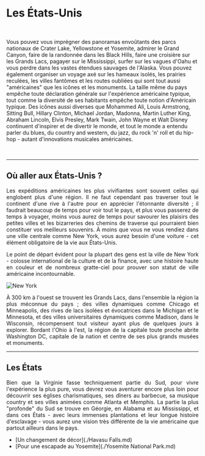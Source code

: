 # Les États-Unis

&nbsp;
<p> Vous pouvez vous imprégner des panoramas envoûtants des parcs nationaux de Crater Lake, Yellowstone et Yosemite, admirer le Grand Canyon, faire de la randonnée dans les Black Hills, faire une croisière sur les Grands Lacs, pagayer sur le Mississippi, surfer sur les vagues d'Oahu et vous perdre dans les vastes étendues sauvages de l'Alaska. Vous pouvez également organiser un voyage axé sur les hameaux isolés, les prairies reculées, les villes fantômes et les routes oubliées qui sont tout aussi "américaines" que les icônes et les monuments.  
La taille même du pays empêche toute déclaration générale sur l'expérience américaine typique, tout comme la diversité de ses habitants empêche toute notion d'Américain typique. Des icônes aussi diverses que Mohammed Ali, Louis Armstrong, Sitting Bull, Hillary Clinton, Michael Jordan, Madonna, Martin Luther King, Abraham Lincoln, Elvis Presley, Mark Twain, John Wayne et Walt Disney continuent d'inspirer et de divertir le monde, et tout le monde a entendu parler du blues, du country and western, du jazz, du rock 'n' roll et du hip-hop - autant d'innovations musicales américaines. </p>

&nbsp;

-----------------------

## Où aller aux États-Unis ?

<p align=justify> Les expéditions américaines les plus vivifiantes sont souvent celles qui englobent plus d'une région. Il ne faut cependant pas traverser tout le continent d'une rive à l'autre pour en apprécier l'étonnante diversité ; il faudrait beaucoup de temps pour voir tout le pays, et plus vous passerez de temps à voyager, moins vous aurez de temps pour savourer les plaisirs des petites villes et les bizarreries des chemins de traverse qui pourraient bien constituer vos meilleurs souvenirs. À moins que vous ne vous rendiez dans une ville centrale comme New York, vous aurez besoin d'une voiture - cet élément obligatoire de la vie aux États-Unis. </p> 

<p align=justify> Le point de départ évident pour la plupart des gens est la ville de New York - colosse international de la culture et de la finance, avec une histoire haute en couleur et de nombreux gratte-ciel pour prouver son statut de ville américaine incontournable. </p> 

![New York](https://upload.wikimedia.org/wikipedia/commons/thumb/0/05/View_of_Empire_State_Building_from_Rockefeller_Center_New_York_City_dllu.jpg/1200px-View_of_Empire_State_Building_from_Rockefeller_Center_New_York_City_dllu.jpg)

<p align=justify> À 300 km à l'ouest se trouvent les Grands Lacs, dans l'ensemble la région la plus méconnue du pays ; des villes dynamiques comme Chicago et Minneapolis, des rives de lacs isolées et évocatrices dans le Michigan et le Minnesota, et des villes universitaires dynamiques comme Madison, dans le Wisconsin, récompensent tout visiteur ayant plus de quelques jours à explorer. Bordant l'Ohio à l'est, la région de la capitale toute proche abrite Washington DC, capitale de la nation et centre de ses plus grands musées et monuments. </p> 


-----------------------

## Les États

<p align=justify> Bien que la Virginie fasse techniquement partie du Sud, pour vivre l'expérience la plus pure, vous devrez vous aventurer encore plus loin pour découvrir ses églises charismatiques, ses dîners au barbecue, sa musique country et ses villes animées comme Atlanta et Memphis. La partie la plus "profonde" du Sud se trouve en Géorgie, en Alabama et au Mississippi, et dans ces États - avec leurs immenses plantations et leur longue histoire d'esclavage - vous aurez une vision très différente de la vie américaine que partout ailleurs dans le pays. </p> 

* [Un changement de décor](./Havasu Falls.md)
* [Pour une escapade au Yosemite](./Yosemite National Park.md)
 
